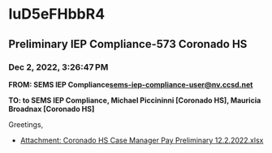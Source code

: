 # IuD5eFHbbR4
## Preliminary IEP Compliance-573 Coronado HS
### Dec 2, 2022, 3:26:47 PM
**FROM: SEMS IEP Compliance<sems-iep-compliance-user@nv.ccsd.net>**

**TO: to SEMS IEP Compliance, Michael Piccininni [Coronado HS], Mauricia Broadnax [Coronado HS]**


Greetings,  





* [Attachment: Coronado HS Case Manager Pay Preliminary 12.2.2022.xlsx](IuD5eFHbbR4-attachment-1.xlsx)
